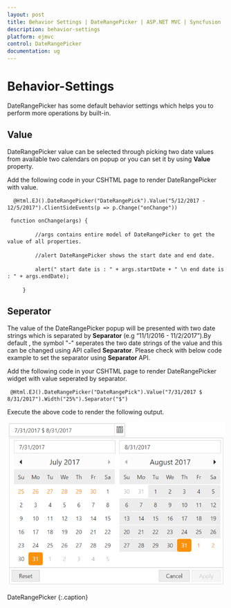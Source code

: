 ```yaml
---
layout: post
title: Behavior Settings | DateRangePicker | ASP.NET MVC | Syncfusion
description: behavior-settings
platform: ejmvc
control: DateRangePicker
documentation: ug
---
```


# Behavior-Settings

DateRangePicker has some default behavior settings which helps you to perform more operations by built-in.

## Value

DateRangePicker value can be selected through picking two date values from available two calendars on popup or you can set it by using **Value** property.

Add the following code in your CSHTML page to render DateRangePicker with value.

   ~~~ cshtml
     @Html.EJ().DateRangePicker("DateRangePick").Value("5/12/2017 - 12/5/2017").ClientSideEvents(p => p.Change("onChange"))
   ~~~  

   ~~~ cshtml
    function onChange(args) {

            //args contains entire model of DateRangePicker to get the value of all properties.

            //alert DateRangePicker shows the start date and end date.

            alert(" start date is : " + args.startDate + " \n end date is : " + args.endDate);

        }
   ~~~  

## Seperator

The value of the DateRangePicker popup will be presented with two date strings which is separated by **Separator** (e.g “11/1/2016 - 11/2/2017”).By default , the symbol "-" seperates the two date strings of the value and this can be changed using API called **Separator**. Please check with below code example to set the separator using **Separator** API.

Add the following code in your CSHTML page to render DateRangePicker widget with value seperated by separator.

   ~~~ cshtml
    @Html.EJ().DateRangePicker("DateRangePick").Value("7/31/2017 $ 8/31/2017").Width("25%").Separator("$")
   ~~~

Execute the above code to render the following output.
  
![](Behavior-Settings_images/behavior-settings.png)
    
DateRangePicker
{:.caption}